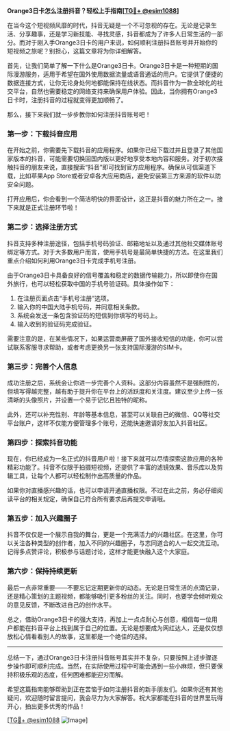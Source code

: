 **Orange3日卡怎么注册抖音？轻松上手指南[[TG💪+ @esim1088](https://t.me/s/esim1088)]**

在当今这个短视频风靡的时代，抖音无疑是一个不可忽视的存在。无论是记录生活、分享趣事，还是学习新技能、寻找灵感，抖音都成为了许多人日常生活的一部分。而对于刚入手Orange3日卡的用户来说，如何顺利注册抖音账号并开始你的短视频之旅呢？别担心，这篇文章将为你详细解答。

首先，让我们简单了解一下什么是Orange3日卡。Orange3日卡是一种短期的国际漫游服务，适用于希望在国外使用数据流量或语音通话的用户。它提供了便捷的数据连接方式，让你无论身处何地都能保持在线状态。而抖音作为一款全球化的社交平台，自然也需要稳定的网络支持来确保用户体验。因此，当你拥有Orange3日卡时，注册抖音的过程就变得更加顺畅了。

那么，接下来我们就一步步教你如何注册抖音账号吧！

### **第一步：下载抖音应用**
在开始之前，你需要先下载抖音的应用程序。如果你已经下载过并且登录了其他国家版本的抖音，可能需要切换回国内版以更好地享受本地内容和服务。对于初次接触抖音的朋友来说，直接搜索“抖音”即可找到官方应用程序。确保从可信渠道下载，比如苹果App Store或者安卓各大应用商店，避免安装第三方来源的软件以防安全问题。

打开应用后，你会看到一个简洁明快的界面设计，这正是抖音的魅力所在之一。接下来就是正式注册环节啦！

### **第二步：选择注册方式**
抖音支持多种注册途径，包括手机号码验证、邮箱地址以及通过其他社交媒体账号绑定等方式。对于大多数用户而言，使用手机号是最简单快捷的方法。在这里我们重点介绍如何利用Orange3日卡完成手机号注册。

由于Orange3日卡具备良好的信号覆盖和稳定的数据传输能力，所以即使你在国外旅行，也可以轻松获取中国的手机号验证码。具体操作如下：

1. 在注册页面点击“手机号注册”选项。
2. 输入你的中国大陆手机号码，并同意相关条款。
3. 系统会发送一条包含验证码的短信到你填写的号码上。
4. 输入收到的验证码完成验证。

需要注意的是，在某些情况下，如果运营商屏蔽了国外接收短信的功能，你可以尝试联系客服寻求帮助，或者考虑更换另一张支持国际漫游的SIM卡。

### **第三步：完善个人信息**
成功注册之后，系统会让你进一步完善个人资料。这部分内容虽然不是强制性的，但填写得越完整，越有助于提升你在平台上的活跃度和关注度。建议至少上传一张清晰的头像照片，并设置一个易于记忆且独特的昵称。

此外，还可以补充性别、年龄等基本信息，甚至可以关联自己的微信、QQ等社交平台账户，这样不仅能方便管理多个账号，还能快速邀请好友加入抖音社区。

### **第四步：探索抖音功能**
现在，你已经成为一名正式的抖音用户啦！接下来就可以尽情探索这款应用的各种精彩功能了。抖音不仅限于拍摄短视频，还提供了丰富的滤镜效果、音乐库以及剪辑工具，让每个人都可以轻松制作出高质量的作品。

如果你对直播感兴趣的话，也可以申请开通直播权限。不过在此之前，务必仔细阅读平台的相关规定，确保自己符合所有要求后再提交申请哦。

### **第五步：加入兴趣圈子**
抖音不仅仅是一个展示自我的舞台，更是一个充满活力的兴趣社区。在这里，你可以关注各种类型的创作者，加入不同的兴趣圈子，与志同道合的人一起交流互动。记得多点赞评论，积极参与话题讨论，这样才能更快融入这个大家庭。

### **第六步：保持持续更新**
最后一点非常重要——不要忘记定期更新你的动态。无论是日常生活的点滴记录，还是精心策划的主题视频，都能够吸引更多粉丝的关注。同时，也要学会倾听观众的意见反馈，不断改进自己的创作水平。

总之，借助Orange3日卡的强大支持，再加上一点点耐心与创意，相信每一位用户都能在抖音平台上找到属于自己的位置。无论是想要成为网红达人，还是仅仅想放松心情看看别人的故事，这里都是一个绝佳的选择。

---

总结一下，通过Orange3日卡注册抖音账号其实并不复杂，只要按照上述步骤逐步操作即可顺利完成。当然，在实际使用过程中可能会遇到一些小麻烦，但只要保持积极乐观的态度，任何困难都能迎刃而解。

希望这篇指南能够帮助到正在苦恼于如何注册抖音的新手朋友们。如果你还有其他疑问，欢迎随时留言提问，我会尽力为大家解答。祝大家都能在抖音的世界里玩得开心，拍出更多优秀的作品！

[[TG💪+ @esim1088](https://t.me/s/esim1088) ![Image](https://i.postimg.cc/4NQfJmqS/Snipaste-2025-05-13-00-14-12.png)]
